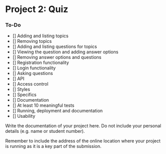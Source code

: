 # Project 2: Quiz

### To-Do

- [] Adding and listing topics
- [] Removing topics
- [] Adding and listing questions for topics
- [] Viewing the question and adding answer options
- [] Removing answer options and questions
- [] Registration functionality
- [] Login functionality
- [] Asking questions
- [] API
- [] Access control
- [] Styles
- [] Specifics
- [] Documentation
- [] At least 10 meaningful tests
- [] Running, deployment and documentation
- [] Usability

Write the documentation of your project here. Do not include your personal
details (e.g. name or student number).

Remember to include the address of the online location where your project is
running as it is a key part of the submission.
